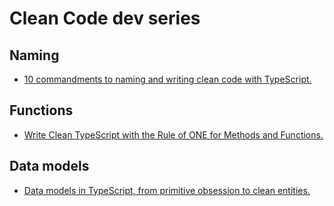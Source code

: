 # Clean Code dev series

## Naming

- [10 commandments to naming and writing clean code with TypeScript.](https://albertobasalo.medium.com/10-commandments-to-naming-and-writing-clean-code-with-typescript-4d46c205a5d2?sk=cd87a76588cf3394d36c9c40e9596d78)

## Functions

- [Write Clean TypeScript with the Rule of ONE for Methods and Functions.](https://albertobasalo.medium.com/functions-rule-one-326ba019a8dd?sk=562a8aa076cb4fae1dcfdbb9a5e9a82d)

## Data models

- [Data models in TypeScript, from primitive obsession to clean entities.](https://albertobasalo.medium.com/evolution-of-data-models-from-primitive-to-clean-entities-in-typescript-5d45aaee0542?sk=f75f3b3c67d24762a575407784b531fb)
